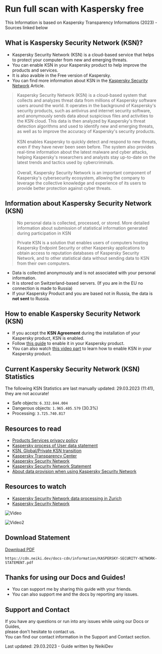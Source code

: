 # Run full scan with Kaspersky free

<p class="tip"> This Information is based on Kaspersky Transparency Informations (2023) - Sources linked below </p>

## What is Kaspersky Security Network (KSN)?

* Kaspersky Security Network (KSN) is a cloud-based service that helps to protect your computer from new and emerging threats.
* You can enable KSN in your Kaspersky product to help improve the products and services.
* It is also avaible in the Free version of Kaspersky.
* You can find more information about KSN in the [Kaspersky Security Network](https://www.kaspersky.com/ksn) Article.

> Kaspersky Security Network (KSN) is a cloud-based system that collects and analyzes threat data from millions of Kaspersky software users around the world. It operates in the background of Kaspersky's security products, such as antivirus and internet security software, and anonymously sends data about suspicious files and activities to the KSN cloud. This data is then analyzed by Kaspersky's threat detection algorithms and used to  identify new and emerging threats, as well as to improve the accuracy of Kaspersky's security products. <br><br>
KSN enables Kaspersky to quickly detect and respond to new threats, even if they have never been seen before. The system also provides real-time information about the latest malware and cyber attacks, helping Kaspersky's researchers and analysts stay up-to-date on the latest trends and tactics used by cybercriminals.<br><br>
Overall, Kaspersky Security Network is an important component of Kaspersky's cybersecurity ecosystem, allowing the company to leverage the collective knowledge and experience of its users to provide better protection against cyber threats.


## Information about Kaspersky Security Network (KSN)

> No personal data is collected, processed, or stored. More detailed information about submission of statistical information generated during participation in KSN

> Private KSN is a solution that enables users of computers hosting Kaspersky Endpoint Security or other Kaspersky applications to obtain access to reputation databases of Kaspersky Security Network, and to other statistical data without sending data to KSN from their own computers. 

* Data is collected anonymously and is not associated with your personal information.
* It is stored on Switzerland-based servers. (If you are in the EU no connection is made to Russia)
* If your Kaspersky Product and you are based not in Russia, the data is **not sent** to Russia.

## How to enable Kaspersky Security Network (KSN)

* If you accept the **KSN Agreement** during the installation of your Kaspersky product, KSN is enabled.
* Follow [this guide](https://docs.neiki.dev/#/guides/run-full-scan-with-kaspersky-free?id=check-if-ksn-kaspersky-security-network-is-enabled) to enable it in your Kaspersky product.
* You can also watch [this video part](https://youtu.be/RYySi13PeOs?t=130) to learn how to enable KSN in your Kaspersky product.

## Current Kaspersky Security Network (KSN) Statistics

<p class="warn"> The following KSN Statistics are last manually updated: 29.03.2023 (11:41), they are not accurate! </p>

* Safe objects: `6.332.844.004`
* Dangerous objects: `1.965.405.579` (30.3%)
* Processing: `3.725.740.817`

## Resources to read

* [Products Services privacy policy](https://www.kaspersky.com/products-and-services-privacy-policy)
* [Kaspersky process of User data statement](https://support.kaspersky.com/faq/2022hotline#where-does-kaspersky-process-users-data)
* [KSN. Global/Private KSN transition](https://support.kaspersky.com/KESWin/11.9.0/en-US/207430.htm)
* [Kaspersky Transparency Center](https://www.kaspersky.com/transparency-center)
* [Kaspersky Security Network](https://www.kaspersky.com/ksn)
* [Kaspersky Security Network Statement](https://support.kaspersky.com/kes-for-windows/11.7.0/licensing/15017)
* [About data provision when using Kaspersky Security Network](https://support.kaspersky.com/KESWin/11/en-US/165983.htm)

## Resources to watch

* [Kaspersky Security Network data processing in Zurich](https://www.youtube.com/watch?v=RfFQtw4g3Zo)
* [Kaspersky Security Network](https://www.youtube.com/watch?v=7ZDXUIBGIvY)

![Video](https://www.youtube.com/embed/RfFQtw4g3Zo ':include :type=iframe width=100% height=560 frameborder=0 allow=accelerometer; autoplay; clipboard-write; encrypted-media; gyroscope; picture-in-picture; web-share allowfullscreen ')

![Video2](https://www.youtube.com/embed/7ZDXUIBGIvY ':include :type=iframe width=100% height=560 frameborder=0 allow=accelerometer; autoplay; clipboard-write; encrypted-media; gyroscope; picture-in-picture; web-share allowfullscreen ')

## Download Statement

[Download PDF](https://cdn.neiki.dev/docs-cdn/information/KASPERSKY-SECURITY-NETWORK-STATEMENT.pdf)

`https://cdn.neiki.dev/docs-cdn/information/KASPERSKY-SECURITY-NETWORK-STATEMENT.pdf`

## Thanks for using our Docs and Guides!

* You can support me by sharing this guide with your friends. <br>
* You can also support me and the docs by reporting any issues. <br>

## Support and Contact
If you have any questions or run into any issues while using our Docs or Guides,  <br>
please don't hesitate to contact us. <br>
You can find our contact information in the Support and Contact section.

<p class="warn"> Last updated: 29.03.2023 - Guide written by NeikiDev </p>